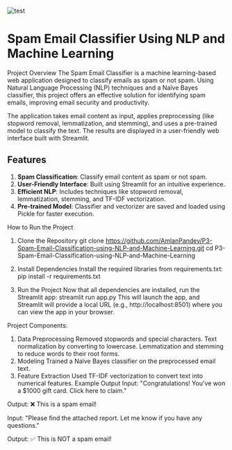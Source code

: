 

![test](https://github.com/user-attachments/assets/3aa7391d-e768-40e3-941a-081c16a063b8)

# **Spam Email Classifier Using NLP and Machine Learning**
Project Overview
The Spam Email Classifier is a machine learning-based web application designed to classify emails as spam or not spam. Using Natural Language Processing (NLP) techniques and a Naïve Bayes classifier, this project offers an effective solution for identifying spam emails, improving email security and productivity.

The application takes email content as input, applies preprocessing (like stopword removal, lemmatization, and stemming), and uses a pre-trained model to classify the text. The results are displayed in a user-friendly web interface built with Streamlit.

## Features

1. **Spam Classification**: Classify email content as spam or not spam.
2. **User-Friendly Interface**: Built using Streamlit for an intuitive experience.
3. **Efficient NLP**: Includes techniques like stopword removal, lemmatization, stemming, and TF-IDF vectorization.
4. **Pre-trained Model**: Classifier and vectorizer are saved and loaded using Pickle for faster execution.

How to Run the Project
1. Clone the Repository
git clone https://github.com/AmlanPandey/P3-Spam-Email-Classification-using-NLP-and-Machine-Learning.git
cd P3-Spam-Email-Classification-using-NLP-and-Machine-Learning

2. Install Dependencies
Install the required libraries from requirements.txt:
pip install -r requirements.txt

3. Run the Project
Now that all dependencies are installed, run the Streamlit app:
streamlit run app.py
This will launch the app, and Streamlit will provide a local URL (e.g., http://localhost:8501) where you can view the app in your browser.

Project Components:
1. Data Preprocessing
Removed stopwords and special characters.
Text normalization by converting to lowercase.
Lemmatization and stemming to reduce words to their root forms.
2. Modeling
Trained a Naïve Bayes classifier on the preprocessed email text.
3. Feature Extraction
Used TF-IDF vectorization to convert text into numerical features.
Example Output
Input: "Congratulations! You've won a $1000 gift card. Click here to claim."

Output: ❌ This is a spam email!

Input: "Please find the attached report. Let me know if you have any questions."

Output: ✅ This is NOT a spam email!




